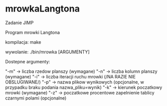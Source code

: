 # mrowkaLangtona
Zadanie JIMP

Program mrowki Langtona

kompilacja: make

wywolanie: ./bin/mrowka [ARGUMENTY]

Dostepne argumenty:

"-m" -> liczba rzedow planszy (wymagane)
"-n" -> liczba kolumn planszy (wymagane)
"-i" -> liczba iteracji ruchu mrowki (/NA RAZIE NIE OBSLUGIWANE/)
"-p" -> nazwa plikow wynikowych (opcjonalne, w przypadku braku podania nazwa_pliku=wynik)
"-k" -> kierunek poczatkowy mrowki (wymagane)
"-z" -> poczatkowe procentowe zapelnienie tablicy czarnymi polami (opcjonalne)
